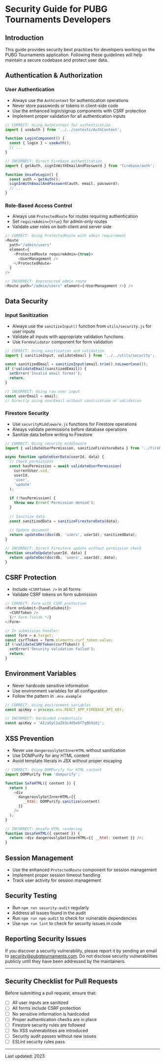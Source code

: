 # Security Guide for PUBG Tournaments Developers

## Introduction

This guide provides security best practices for developers working on the PUBG Tournaments application. Following these guidelines will help maintain a secure codebase and protect user data.

## Authentication & Authorization

### User Authentication

- Always use the `AuthContext` for authentication operations
- Never store passwords or tokens in client-side code
- Use the enhanced login/signup components with CSRF protection
- Implement proper validation for all authentication inputs

```javascript
// CORRECT: Using AuthContext for authentication
import { useAuth } from '../../contexts/AuthContext';

function LoginComponent() {
  const { login } = useAuth();
  // ...
}

// INCORRECT: Direct Firebase authentication
import { getAuth, signInWithEmailAndPassword } from 'firebase/auth';

function UnsafeLogin() {
  const auth = getAuth();
  signInWithEmailAndPassword(auth, email, password);
  // ...
}
```

### Role-Based Access Control

- Always use `ProtectedRoute` for routes requiring authentication
- Set `requireAdmin={true}` for admin-only routes
- Validate user roles on both client and server side

```javascript
// CORRECT: Using ProtectedRoute with admin requirement
<Route 
  path="/admin/users" 
  element={
    <ProtectedRoute requireAdmin={true}>
      <UserManagement />
    </ProtectedRoute>
  } 
/>

// INCORRECT: Unprotected admin route
<Route path="/admin/users" element={<UserManagement />} />
```

## Data Security

### Input Sanitization

- Always use the `sanitizeInput()` function from `utils/security.js` for user inputs
- Validate all inputs with appropriate validation functions
- Use `FormValidator` component for form validation

```javascript
// CORRECT: Using sanitization and validation
import { sanitizeInput, validateEmail } from '../../utils/security';

const sanitizedEmail = sanitizeInput(email.trim().toLowerCase());
if (!validateEmail(sanitizedEmail)) {
  setError('Invalid email format');
  return;
}

// INCORRECT: Using raw user input
const userEmail = email;
// Directly using userEmail without sanitization or validation
```

### Firestore Security

- Use `securityMiddleware.js` functions for Firestore operations
- Always validate permissions before database operations
- Sanitize data before writing to Firestore

```javascript
// CORRECT: Using security middleware
import { validateUserPermission, sanitizeFirestoreData } from '../firebase/securityMiddleware';

async function updateUserData(userId, data) {
  // Check permissions
  const hasPermission = await validateUserPermission(
    currentUser.uid, 
    userId, 
    'user', 
    'update'
  );
  
  if (!hasPermission) {
    throw new Error('Permission denied');
  }
  
  // Sanitize data
  const sanitizedData = sanitizeFirestoreData(data);
  
  // Update document
  return updateDoc(doc(db, 'users', userId), sanitizedData);
}

// INCORRECT: Direct Firestore update without permission check
function unsafeUpdate(userId, data) {
  return updateDoc(doc(db, 'users', userId), data);
}
```

## CSRF Protection

- Include `<CSRFToken />` in all forms
- Validate CSRF tokens on form submission

```javascript
// CORRECT: Form with CSRF protection
<Form onSubmit={handleSubmit}>
  <CSRFToken />
  {/* Form fields */}
</Form>

// In submission handler:
const form = e.target;
const csrfToken = form.elements.csrf_token.value;
if (!validateCSRFToken(csrfToken)) {
  setError('Security validation failed');
  return;
}
```

## Environment Variables

- Never hardcode sensitive information
- Use environment variables for all configuration
- Follow the pattern in `.env.example`

```javascript
// CORRECT: Using environment variables
const apiKey = process.env.REACT_APP_FIREBASE_API_KEY;

// INCORRECT: Hardcoded credentials
const apiKey = 'AIzaSyC1a2b3c4d5e6f7g8h9i0j';
```

## XSS Prevention

- Never use `dangerouslySetInnerHTML` without sanitization
- Use DOMPurify for any HTML content
- Avoid template literals in JSX without proper escaping

```javascript
// CORRECT: Using DOMPurify for HTML content
import DOMPurify from 'dompurify';

function SafeHTML({ content }) {
  return (
    <div 
      dangerouslySetInnerHTML={{ 
        __html: DOMPurify.sanitize(content) 
      }} 
    />
  );
}

// INCORRECT: Unsafe HTML rendering
function UnsafeHTML({ content }) {
  return <div dangerouslySetInnerHTML={{ __html: content }} />;
}
```

## Session Management

- Use the enhanced `ProtectedRoute` component for session management
- Implement proper session timeout handling
- Track user activity for session management

## Security Testing

- Run `npm run security-audit` regularly
- Address all issues found in the audit
- Run `npm run npm-audit` to check for vulnerable dependencies
- Use `npm run lint` to check for security issues in code

## Reporting Security Issues

If you discover a security vulnerability, please report it by sending an email to security@pubgtournaments.com. Do not disclose security vulnerabilities publicly until they have been addressed by the maintainers.

---

## Security Checklist for Pull Requests

Before submitting a pull request, ensure that:

- [ ] All user inputs are sanitized
- [ ] All forms include CSRF protection
- [ ] No sensitive information is hardcoded
- [ ] Proper authentication checks are in place
- [ ] Firestore security rules are followed
- [ ] No XSS vulnerabilities are introduced
- [ ] Security audit passes without new issues
- [ ] ESLint security rules pass

---

Last updated: 2023